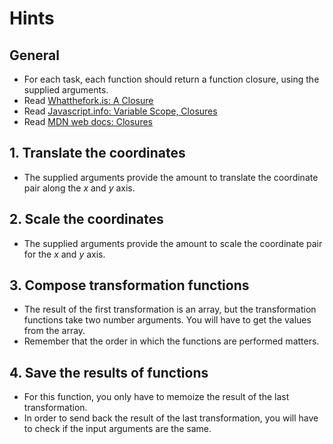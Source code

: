 # Hints

## General

- For each task, each function should return a function closure, using the supplied arguments.
- Read [Whatthefork.is: A Closure][what-the-fork-is-a-closure]
- Read [Javascript.info: Variable Scope, Closures][javascript-info-scope-closure]
- Read [MDN web docs: Closures][mdn-closures]

## 1. Translate the coordinates

- The supplied arguments provide the amount to translate the coordinate pair along the _x_ and _y_ axis.

## 2. Scale the coordinates

- The supplied arguments provide the amount to scale the coordinate pair for the _x_ and _y_ axis.

## 3. Compose transformation functions

- The result of the first transformation is an array, but the transformation functions take two number arguments. You will have to get the values from the array.
- Remember that the order in which the functions are performed matters.

## 4. Save the results of functions

- For this function, you only have to memoize the result of the last transformation.
- In order to send back the result of the last transformation, you will have to check if the input arguments are the same.

[javascript-info-scope-closure]: https://javascript.info/closure
[mdn-closures]: https://developer.mozilla.org/en-US/docs/Web/JavaScript/Closures
[what-the-fork-is-a-closure]: https://whatthefork.is/closure
